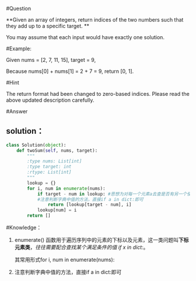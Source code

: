 #Question

**Given an array of integers, return indices of the two numbers such that they add up to a specific target.
**

You may assume that each input would have exactly one solution.


#Example:

Given nums = [2, 7, 11, 15], target = 9,

Because nums[0] + nums[1] = 2 + 7 = 9,
return [0, 1].


#Hint

The return format had been changed to zero-based indices. Please read the above updated description carefully.

#Answer

## solution：

```python
class Solution(object):
    def twoSum(self, nums, target):
        """
        :type nums: List[int]
        :type target: int
        :rtype: List[int]
        """
        lookup = {}
        for i, num in enumerate(nums):
            if target - num in lookup: #思想为对每一个元素a去查是否有另一个使其满足条件的数b存在，那么就需要将每一个元素存到另一个数据结构中去以作为判断（因为如果不存新的数据结构的话，直接遍历会使得序号访问变复杂，比如说空出当前值a，所以索性就新建一个数据结构保存已经检查完的数），从而达到依次判断的效果。
            #注意判断字典中值的方法，直接if a in dict:即可
                return [lookup[target - num], i]
            lookup[num] = i
        return []
```


#Knowledge：
1. enumerate() 函数用于遍历序列中的元素的下标以及元素，这一类问题叫**下标元素类**，_往往需要配合查找某个满足条件的值 if x in dict:_。

   其常用形式for i, num in enumerate(nums):

2. 注意判断字典中值的方法，直接if a in dict:即可
